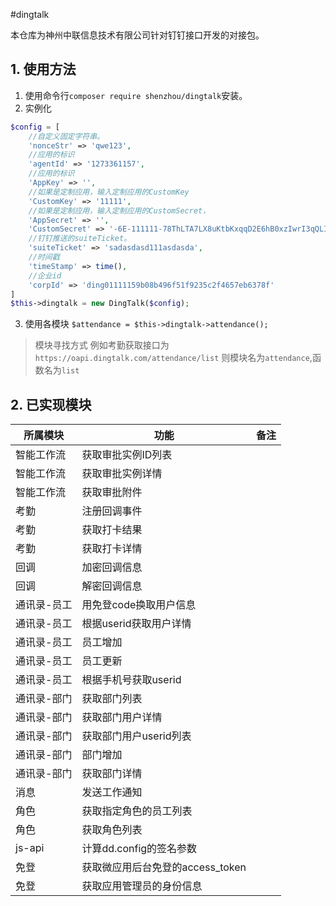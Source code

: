 #dingtalk

本仓库为神州中联信息技术有限公司针对钉钉接口开发的对接包。

## 1. 使用方法
1. 使用命令行`composer require shenzhou/dingtalk`安装。
2. 实例化
~~~ php
$config = [
    //自定义固定字符串。
    'nonceStr' => 'qwe123',
    //应用的标识
    'agentId' => '1273361157',
    //应用的标识
    'AppKey' => '',
    //如果是定制应用，输入定制应用的CustomKey
    'CustomKey' => '11111',
    //如果是定制应用，输入定制应用的CustomSecret，
    'AppSecret' => '',
    'CustomSecret' => '-6E-111111-78ThLTA7LX8uKtbKxqqD2E6hB0xzIwrI3qQLIs5c_uDT4HN',
    //钉钉推送的suiteTicket。
    'suiteTicket' => 'sadasdasd111asdasda',
    //时间戳
    'timeStamp' => time(),
    //企业id
    'corpId' => 'ding01111159b08b496f51f9235c2f4657eb6378f'
]
$this->dingtalk = new DingTalk($config);

~~~

3. 使用各模块
`$attendance = $this->dingtalk->attendance();`
   
> 模块寻找方式
> 例如考勤获取接口为`https://oapi.dingtalk.com/attendance/list`
> 则模块名为`attendance`,函数名为`list`

## 2. 已实现模块

|所属模块|功能|备注|
|----|-----|-----|
|智能工作流|获取审批实例ID列表||
|智能工作流|获取审批实例详情||
|智能工作流|获取审批附件||
|考勤|注册回调事件||
|考勤|获取打卡结果||
|考勤|获取打卡详情||
|回调|加密回调信息||
|回调|解密回调信息||
|通讯录-员工|用免登code换取用户信息||
|通讯录-员工|根据userid获取用户详情||
|通讯录-员工|员工增加||
|通讯录-员工|员工更新||
|通讯录-员工|根据手机号获取userid||
|通讯录-部门|获取部门列表||
|通讯录-部门|获取部门用户详情||
|通讯录-部门|获取部门用户userid列表||
|通讯录-部门|部门增加||
|通讯录-部门|获取部门详情||
|消息|发送工作通知||
|角色|获取指定角色的员工列表||
|角色|获取角色列表||
|js-api|计算dd.config的签名参数||
|免登|获取微应用后台免登的access_token||
|免登|获取应用管理员的身份信息||
